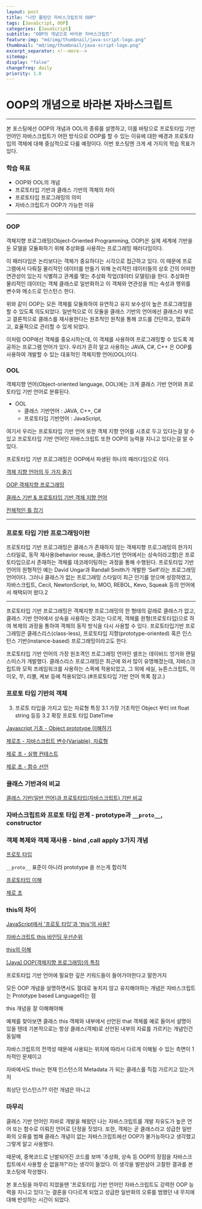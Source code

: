 ```yaml
---
layout: post
title: "나만 몰랐던 자바스크립트의 OOP"
tags: [JavaScript, OOP]
categories: [JavaScript]
subtitle: "OOP의 개념으로 바라본 자바스크립트"
feature-img: "md/img/thumbnail/java-script-logo.png"
thumbnail: "md/img/thumbnail/java-script-logo.png"
excerpt_separator: <!--more-->
sitemap:
display: "false"
changefreq: daily
priority: 1.0
---
```


<!--more-->

# OOP의 개념으로 바라본 자바스크립트

---

 본 포스팅에선 OOP의 개념과 OOL의 종류를 설명하고, 이를 바탕으로 프로토타입 기반 언어인 자바스크립트가 어떤 방식으로 OOP를 할 수 있는 이유에 대한 배경과 프로토타입의 객체에 대해 중심적으로 다룰 예정이다. 이번 포스팅엔 크게 세 가지의 학습 목표가 있다.

### 학습 목표

- OOP와 OOL의 개념
- 프로토타입 기반과 클래스 기반의 객체의 차이
- 프로토타입 프로그래밍의 의미
- 자바스크립트가 OOP가 가능한 이유

---

### OOP

객체지향 프로그래밍(Object-Oriented Programming, OOP)은 실제 세계에 기반을 둔 모델을 모듈화하기 위해 추상화를 사용하는 프로그래밍 패러다임이다.

 이 패러다임은 논리보다는 객체가 중요하다는 시각으로 접근하고 있다. 이 때문에 프로그램에서 다뤄질 물리적인 데이터를 만들기 위해 논리적인 데이터들의 상호 간의 어떠한 연관성이 있는지 식별하고 관계를 맺는 추상화 작업(데이터 모델링)을 한다. 추상화한 물리적인 데이터는 객체 클래스로 일반화하고 이 객체와 연관성을 띄는 속성과 행위를 변수와 메소드로 인스턴스 한다.

위와 같이 OOP는 모든 객체를 모듈화하여 유연하고 유지 보수성이 높은 프로그래밍을 할 수 있도록 의도되었다. 일반적으로 이 모듈을 클래스 기반의 언어에선 클래스라 부르고 결론적으로 클래스를 재사용한다는 원초적인 원칙을 통해 코드를 간단하고, 명료하고, 효율적으로 관리할 수 있게 되었다.

이처럼 OOP에선 객체를 중요시하는데, 이 객체를 사용하여 프로그래밍할 수 있도록 제공하는 프로그램 언어가 있다. 우리가 흔히 알고 사용하는 JAVA, C#, C++ 은 OOP를 사용하여 개발할 수 있는 대표적인 객체지향 언어(OOL)이다.

###  OOL

 객체지향 언어(Object-oriented language, OOL)에는 크게 클래스 기반 언어와 프로토타입 기반 언어로 분류된다.

 - OOL
 	- 클래스 기반언어 :  JAVA, C++, C#
 	- 프로토타입 기반언어 : JavaScript,

 여기서 우리는 프로토타입 기반 언어 또한 객체 지향 언어를 시초로 두고 있다는걸 알 수 있고 프로토타입 기반 언어인 자바스크립트 또한 OOP의 능력을 지니고 있다는걸 알 수 있다.

 프로토타입 기반 프로그래밍은 OOP에서 파생된 하나의 패러다임으로 이다.



 [객체 지향 언어의 두 가지 줄기](http://mohwa.github.io/blog/javascript/2015/10/16/prototype/)

 [OOP 객체지향 프로그래밍](http://www.terms.co.kr/OOP.htm)

 [클래스 기반 & 프로토타입 기반 객체 지향 언어](http://skyul.tistory.com/84)




[전체적인 틀 잡기 ](https://developer.mozilla.org/ko/docs/Web/JavaScript/Introduction_to_Object-Oriented_JavaScript)

---



### 프로토 타입 기반 프로그래밍이란

프로토타입 기반 프로그래밍은 클래스가 존재하지 않는 객체지향 프로그래밍의 한가지 스타일로, 동작 재사용(behavior reuse, 클래스기반 언어에서는 상속이라고함)은 프로토타입으로서 존재하는 객체를 데코레이팅하는 과정을 통해 수행된다.
프로토타입 기반 언어의 원형적인 예는 David Ungar과 Randall Smith가 개발한 'Self'라는 프로그래밍 언어이다. 그러나 클래스가 없는 프로그래밍 스타일이 최근 인기를 얻으며 성장하였고, 자바스크립트, Cecil, NewtonScript, Io, MOO, REBOL, Kevo, Squeak 등의 언어에서 채택되어 왔다.2

---

프로토타입 기반 프로그래밍은 객체지향 프로그래밍의 한 형태의 갈래로 클래스가 없고, 클래스 기반 언어에서 상속을 사용하는 것과는 다르게, 객체를 원형(프로토타입)으로 하여 복제의 과정을 통하여 객체의 동작 방식을 다시 사용할 수 있다. 프로토타입기반 프로그래밍은 클래스리스(class-less), 프로토타입 지향(prototype-oriented) 혹은 인스턴스 기반(instance-based) 프로그래밍이라고도 한다.

프로토타입 기반 언어의 가장 원조격인 프로그래밍 언어인 셀프는 데이비드 엉거와 랜덜 스미스가 개발했다. 클래스리스 프로그래밍은 최근에 와서 많이 유명해졌는데, 자바스크립트와 모픽 프레임워크를 사용하는 스퀵에 적용되었고, 그 외에 세실, 뉴튼스크립트, 아이오, 무, 리볼, 케보 등에 적용되었다.(#프로토타입 기반 언어 목록 참고.)






### 프로토 타입 기반의 객체



3. 프로토 타입을 가지고 있는 자료형 특징
 3.1 가장 기초적인 Object 부터 int float string 등등
 3.2 확장 프로토 타입 DateTime

[Javascript 기초 - Object prototype 이해하기](http://insanehong.kr/post/javascript-prototype/)

[제로초 - 자바스크립트 변수(Variable), 자료형](https://www.zerocho.com/category/JavaScript/post/57271d6e5aec14515b949b4b)

[제로 초 - 실행 컨테스트](https://www.zerocho.com/category/JavaScript/post/5741d96d094da4986bc950a0)

[제로 초 - 함수 선언](https://www.zerocho.com/category/JavaScript/post/572dcbbd2115c895b0f248fd)

### 클래스 기반과의 비교

[클래스 기반(일반 언어)과 프로토타입(자바스크립트) 기반 비교](http://webclub.tistory.com/162)


### 자바스크립트와  프로토 타입 관계 -  prototype과 `__proto__`, constructor

### 객체 복제와 객체 재사용 - bind ,call apply 3가지 개념


[프로토 타입](https://poiemaweb.com/js-prototype)

`__proto__`  표준이 아니라 prototype 을 쓰는게 합리적

[프로토타입 이해](http://www.nextree.co.kr/p7323/)

[제로 초](https://www.zerocho.com/category/JavaScript/post/573c2acf91575c17008ad2fc)

### this의 차이

[JavaScript에서 '프로토 타입'과 'this'의 사용?](https://code.i-harness.com/ko-kr/q/4be560)

[자바스크립트 this 바인딩 우선순위](http://blog.jeonghwan.net/2017/10/22/js-context-binding.html)

[this의 이해](http://webframeworks.kr/tutorials/translate/explanation-of-this-in-javascript-1/)

[[Java] OOP(객체지향 프로그래밍)의 특징](https://gmlwjd9405.github.io/2018/07/05/oop-features.html)

프로토타입 기반 언어에 필요한 깊은 키워드들이 들어가야한다고 말한거지

모든 OOP 개념을 설명하면서도 절대로 놓치지 않고 유지해야하는 개념은 자바스크립트는 Prototype based Language라는 점


this 개념을 잘 이해해야해

예제를 찾아보면 클래스 this 객체와 내부에서 선언된 that 객체를 예로 들어서 설명이 있을 텐데  기본적으로는 항상 클래스(객체)로 선언된 내부의 자료를 가르키는 개념인건 동일해

자바스크립트의 전역성 때문에 사용되는 위치에 따라서 다르게 이해될 수 있는 측면이 1차적인 문제이고

자바에서도 this는 현재 인스턴스의 Metadata 가 되는 클래스를 직접 가르키고 있는거지

최상단 인스턴스?? 이런 개념은 아니고

### 마무리

 클래스 기반 언어인 자바로 개발을 해왔던 나는 자바스크립트를 개발 자유도가 높은 언어 또는 함수로 이뤄진 언어로 단정을 짓었다. 또한,  객체는 곧 클래스라고 성급한 일반화의 오류를 범해 클래스 개념이 없는 자바스크립트에선 OOP가 불가능하다고 생각했고 그렇게 알고 사용했다.

때문에, 중복코드로 난발되어진 코드를 보며  '추상화, 상속 등 OOP의 장점을 자바스크립트에서 사용할 순 없을까?'라는 생각이 들었다. 이 생각을 발판삼아 고찰한 결과를 본 포스팅에 작성했다.

본 포스팅을 마무리 지었을땐 '프로토타입 기반 언어인 자바스크립트도 강력한 OOP 능력을 지니고 있다.'는 결론을 다다르게 되었고 성급한 일반화의 오류를 범했던 내 무지에 대해 반성하는 시간이 되었다.
